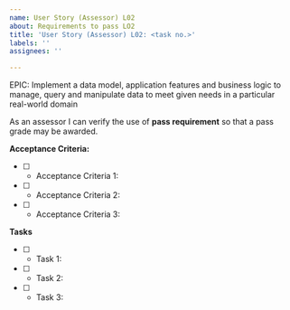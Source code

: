 ```yaml
---
name: User Story (Assessor) L02
about: Requirements to pass LO2
title: 'User Story (Assessor) L02: <task no.>'
labels: ''
assignees: ''

---
```


EPIC: Implement a data model, application features and business logic to manage, query and manipulate data to meet given needs in a particular real-world domain

As an assessor I can verify the use of **pass requirement** so that a pass grade may be awarded.

 **Acceptance Criteria:** 

- [ ] * Acceptance Criteria 1: 

- [ ] * Acceptance Criteria 2:

- [ ] * Acceptance Criteria 3:

**Tasks**

- [ ] * Task 1: 

- [ ] * Task 2: 

- [ ] * Task 3:
